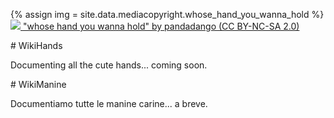 {% assign img = site.data.mediacopyright.whose_hand_you_wanna_hold %}
<a href="{{ img.source }}">
    <img src="/WikiHands-Media/{{ img.i }}"/>
    "whose hand you wanna hold" by pandadango (CC BY-NC-SA 2.0)
</a>

<div markdown=1 lang=en>
# WikiHands

Documenting all the cute hands... coming soon.
</div>


<div markdown=1 lang=it>
# WikiManine

Documentiamo tutte le manine carine... a breve.
</div>
